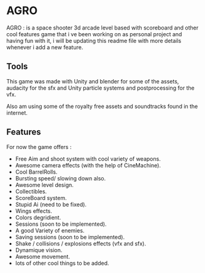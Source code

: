 # AGRO

AGRO : is a space shooter 3d arcade level based with scoreboard and other cool features game that i ve been working on as personal project and having fun with it, i will be updating this readme file with more details whenever i add a new feature.

## Tools

This game was made with Unity and blender for some of the assets, audacity for the sfx and Unity particle systems and postprocessing for the vfx.

Also am using some of the royalty free assets and soundtracks found in the internet.

## Features

For now the game offers :

* Free Aim and shoot system with cool variety of weapons.
* Awesome camera effects (with the help of CineMachine).
* Cool BarrelRolls.
* Bursting speed/ slowing down also.
* Awesome level design.
* Collectibles.
* ScoreBoard system.
* Stupid Ai (need to be fixed).
* Wings effects.
* Colors degridient.
* Sessions (soon to be implemented).
* A good Variety of enemies.
* Saving sessions (soon to be implemented).
* Shake / collisions / explosions effects (vfx and sfx).
* Dynamique vision.
* Awesome movement.
* lots of other cool things to be added.



